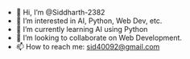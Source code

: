 - 👋 Hi, I’m @Siddharth-2382
- 👀 I’m interested in AI, Python, Web Dev, etc.
- 🌱 I’m currently learning AI using Python
- 💞️ I’m looking to collaborate on Web Development.
- 📫 How to reach me: sid40092@gmail.com

<!---
Siddharth-2382/Siddharth-2382 is a ✨ special ✨ repository because its `README.md` (this file) appears on your GitHub profile.
You can click the Preview link to take a look at your changes.
--->
